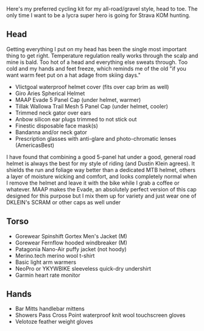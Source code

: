Here's my preferred cycling kit for my all-road/gravel style, head to toe. The only time I want to be a lycra super hero is going for Strava KOM hunting.

## Head

Getting everything I put on my head has been the single most important thing to get right. Temperature regulation really works through the scalp and mine is bald. Too hot of a head and everything else sweats through. Too cold and my hands and feet freeze, which reminds me of the old "if you want warm feet put on a hat adage from skiing days."

- VIictgoal waterproof helmet cover (fits over cap brim as well)
- Giro Aries Spherical Helmet
- MAAP Evade 5 Panel Cap (under helmet, warmer)
- Tillak Wallowa Trail Mesh 5 Panel Cap (under helmet, cooler)
- Trimmed neck gator over ears
- Anbow silicon ear plugs trimmed to not stick out
- Finestic disposable face mask(s)
- Bandanna and/or neck gator
- Prescription glasses with anti-glare and photo-chromatic lenses (AmericasBest)

I have found that combining a good 5-panel hat under a good, general road helmet is always the best for my style of riding (and Dustin Klein agrees). It shields the run and foliage way better than a dedicated MTB helmet, others a layer of moisture wicking and comfort, and looks completely normal when I remove the helmet and leave it with the bike while I grab a coffee or whatever. MAAP makes the Evade, an absolutely perfect version of this cap designed for this purpose but I mix them up for variety and just wear one of DKLEIN's SCRAM or other caps as well under

## Torso

- Gorewear Spinshift Gortex Men's Jacket (M)
- Gorewear Fernflow hooded windbreaker (M)
- Patagonia Nano-Air puffy jacket (not hoody)
- Merino.tech merino wool t-shirt
- Basic light arm warmers
- NeoPro or YKYWBIKE sleeveless quick-dry undershirt
- Garmin heart rate monitor
## Hands

- Bar Mitts handlebar mittens
- Showers Pass Cross Point waterproof knit wool touchscreen gloves
- Velotoze feather weight gloves

